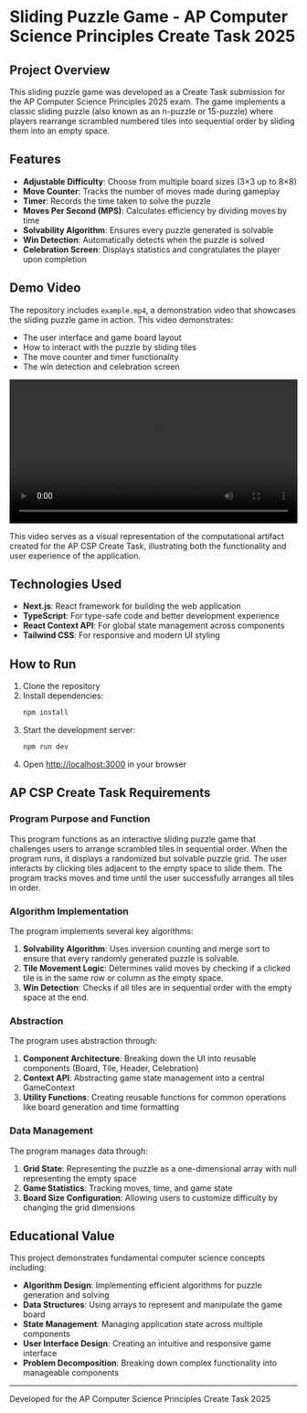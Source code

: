 # Sliding Puzzle Game - AP Computer Science Principles Create Task 2025

## Project Overview

This sliding puzzle game was developed as a Create Task submission for the AP Computer Science Principles 2025 exam. The game implements a classic sliding puzzle (also known as an n-puzzle or 15-puzzle) where players rearrange scrambled numbered tiles into sequential order by sliding them into an empty space.

## Features

- **Adjustable Difficulty**: Choose from multiple board sizes (3×3 up to 8×8)
- **Move Counter**: Tracks the number of moves made during gameplay
- **Timer**: Records the time taken to solve the puzzle
- **Moves Per Second (MPS)**: Calculates efficiency by dividing moves by time
- **Solvability Algorithm**: Ensures every puzzle generated is solvable
- **Win Detection**: Automatically detects when the puzzle is solved
- **Celebration Screen**: Displays statistics and congratulates the player upon completion

## Demo Video

The repository includes `example.mp4`, a demonstration video that showcases the sliding puzzle game in action. This video demonstrates:

- The user interface and game board layout
- How to interact with the puzzle by sliding tiles
- The move counter and timer functionality
- The win detection and celebration screen

<video width="100%" controls>
  <source src="example.mp4" type="video/mp4">
  Your browser does not support the video tag.
</video>

This video serves as a visual representation of the computational artifact created for the AP CSP Create Task, illustrating both the functionality and user experience of the application.

## Technologies Used

- **Next.js**: React framework for building the web application
- **TypeScript**: For type-safe code and better development experience
- **React Context API**: For global state management across components
- **Tailwind CSS**: For responsive and modern UI styling

## How to Run

1. Clone the repository
2. Install dependencies:
   ```bash
   npm install
   ```
3. Start the development server:
   ```bash
   npm run dev
   ```
4. Open [http://localhost:3000](http://localhost:3000) in your browser

## AP CSP Create Task Requirements

### Program Purpose and Function
This program functions as an interactive sliding puzzle game that challenges users to arrange scrambled tiles in sequential order. When the program runs, it displays a randomized but solvable puzzle grid. The user interacts by clicking tiles adjacent to the empty space to slide them. The program tracks moves and time until the user successfully arranges all tiles in order.

### Algorithm Implementation
The program implements several key algorithms:

1. **Solvability Algorithm**: Uses inversion counting and merge sort to ensure that every randomly generated puzzle is solvable.
2. **Tile Movement Logic**: Determines valid moves by checking if a clicked tile is in the same row or column as the empty space.
3. **Win Detection**: Checks if all tiles are in sequential order with the empty space at the end.

### Abstraction
The program uses abstraction through:

1. **Component Architecture**: Breaking down the UI into reusable components (Board, Tile, Header, Celebration)
2. **Context API**: Abstracting game state management into a central GameContext
3. **Utility Functions**: Creating reusable functions for common operations like board generation and time formatting

### Data Management
The program manages data through:

1. **Grid State**: Representing the puzzle as a one-dimensional array with null representing the empty space
2. **Game Statistics**: Tracking moves, time, and game state
3. **Board Size Configuration**: Allowing users to customize difficulty by changing the grid dimensions

## Educational Value

This project demonstrates fundamental computer science concepts including:

- **Algorithm Design**: Implementing efficient algorithms for puzzle generation and solving
- **Data Structures**: Using arrays to represent and manipulate the game board
- **State Management**: Managing application state across multiple components
- **User Interface Design**: Creating an intuitive and responsive game interface
- **Problem Decomposition**: Breaking down complex functionality into manageable components
---

Developed for the AP Computer Science Principles Create Task 2025
